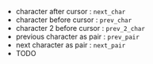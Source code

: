 + character after cursor : `next_char`
+ character before cursor : `prev_char`
+ character 2 before cursor : `prev_2_char`
+ previous character as pair : `prev_pair`
+ next character as pair : `next_pair`
+ TODO
